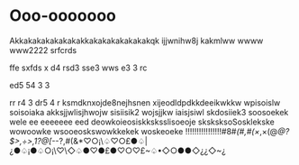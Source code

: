 # Ooo-ooooooo
Akkakakakakakakakkakakakakakakakqk
ijjwnihw8j
kakmlww
wwww
www2222
srfcrds

ffe
sxfds
x
d4
rsd3
sse3
wws
e3
3
rc

ed5
54
3
3

rr
r4
3
dr5
4
r
ksmdknxojde8nejhsnen
xijeodldpdkkdeeikwkkw
wpisoislw
soisoiaka
akksjjwlisjhwojw
sisiisik2
wojsjjkw
iaisjsiwl
skdosiiek3
soosoekek
wele
ee
eeeeeee
eed
deowkoieosiskksksslisoeoje
sksksksoSosklekske
wowoowke
wsooeoskswowkkekek
woskeoeke
!!!!!!!!!!!!!!!!#8#*(#,#(×*,×(@*@?$>,÷>,1?@[-*-?,#(&*♡○¡\♤♡○£●♤|¿●♤¡●♤○¡\♡\◇♤●♡●£●♡○♡£~♤•◇○●●◇¿¿◇~¿

